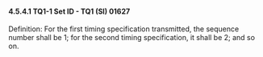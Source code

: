#### 4.5.4.1 TQ1-1 Set ID - TQ1 (SI) 01627

Definition: For the first timing specification transmitted, the sequence number shall be 1; for the second timing specification, it shall be 2; and so on.
